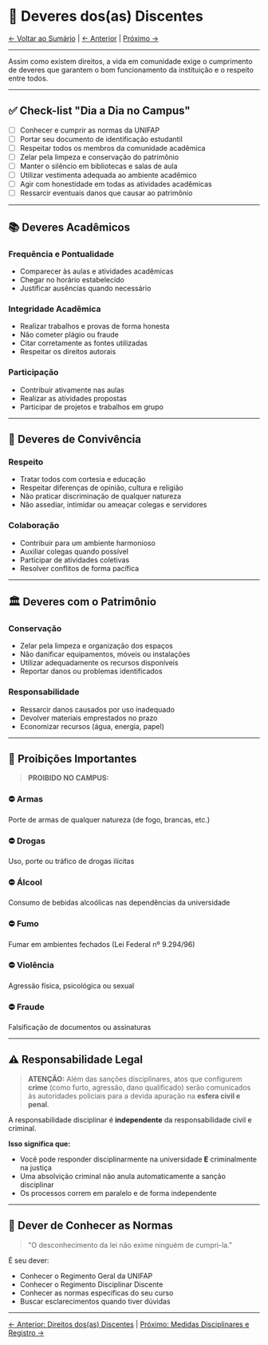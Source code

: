 # 📝 Deveres dos(as) Discentes

[← Voltar ao Sumário](../README.md) | [← Anterior](05-direitos-discentes.md) | [Próximo →](07-medidas-disciplinares.md)

---

Assim como existem direitos, a vida em comunidade exige o cumprimento de deveres que garantem o bom funcionamento da instituição e o respeito entre todos.

---

## ✅ Check-list "Dia a Dia no Campus"

- [ ] Conhecer e cumprir as normas da UNIFAP
- [ ] Portar seu documento de identificação estudantil
- [ ] Respeitar todos os membros da comunidade acadêmica
- [ ] Zelar pela limpeza e conservação do patrimônio
- [ ] Manter o silêncio em bibliotecas e salas de aula
- [ ] Utilizar vestimenta adequada ao ambiente acadêmico
- [ ] Agir com honestidade em todas as atividades acadêmicas
- [ ] Ressarcir eventuais danos que causar ao patrimônio

---

## 📚 Deveres Acadêmicos

### Frequência e Pontualidade

- Comparecer às aulas e atividades acadêmicas
- Chegar no horário estabelecido
- Justificar ausências quando necessário

### Integridade Acadêmica

- Realizar trabalhos e provas de forma honesta
- Não cometer plágio ou fraude
- Citar corretamente as fontes utilizadas
- Respeitar os direitos autorais

### Participação

- Contribuir ativamente nas aulas
- Realizar as atividades propostas
- Participar de projetos e trabalhos em grupo

---

## 🤝 Deveres de Convivência

### Respeito

- Tratar todos com cortesia e educação
- Respeitar diferenças de opinião, cultura e religião
- Não praticar discriminação de qualquer natureza
- Não assediar, intimidar ou ameaçar colegas e servidores

### Colaboração

- Contribuir para um ambiente harmonioso
- Auxiliar colegas quando possível
- Participar de atividades coletivas
- Resolver conflitos de forma pacífica

---

## 🏛️ Deveres com o Patrimônio

### Conservação

- Zelar pela limpeza e organização dos espaços
- Não danificar equipamentos, móveis ou instalações
- Utilizar adequadamente os recursos disponíveis
- Reportar danos ou problemas identificados

### Responsabilidade

- Ressarcir danos causados por uso inadequado
- Devolver materiais emprestados no prazo
- Economizar recursos (água, energia, papel)

---

## 🚫 Proibições Importantes

> **PROIBIDO NO CAMPUS:**

### ⛔ Armas

Porte de armas de qualquer natureza (de fogo, brancas, etc.)

### ⛔ Drogas

Uso, porte ou tráfico de drogas ilícitas

### ⛔ Álcool

Consumo de bebidas alcoólicas nas dependências da universidade

### ⛔ Fumo

Fumar em ambientes fechados (Lei Federal nº 9.294/96)

### ⛔ Violência

Agressão física, psicológica ou sexual

### ⛔ Fraude

Falsificação de documentos ou assinaturas

---

## ⚠️ Responsabilidade Legal

> **ATENÇÃO:** Além das sanções disciplinares, atos que configurem **crime** (como furto, agressão, dano qualificado) serão comunicados às autoridades policiais para a devida apuração na **esfera civil e penal**.

A responsabilidade disciplinar é **independente** da responsabilidade civil e criminal.

**Isso significa que:**
- Você pode responder disciplinarmente na universidade **E** criminalmente na justiça
- Uma absolvição criminal não anula automaticamente a sanção disciplinar
- Os processos correm em paralelo e de forma independente

---

## 🎯 Dever de Conhecer as Normas

> "O desconhecimento da lei não exime ninguém de cumpri-la."

É seu dever:
- Conhecer o Regimento Geral da UNIFAP
- Conhecer o Regimento Disciplinar Discente
- Conhecer as normas específicas do seu curso
- Buscar esclarecimentos quando tiver dúvidas

---

[← Anterior: Direitos dos(as) Discentes](05-direitos-discentes.md) | [Próximo: Medidas Disciplinares e Registro →](07-medidas-disciplinares.md)
